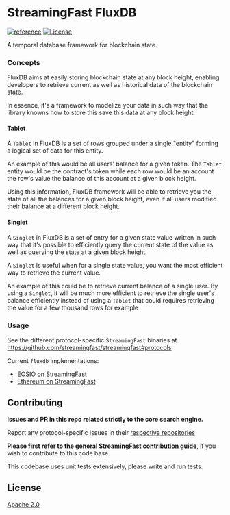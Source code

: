 # StreamingFast FluxDB
[![reference](https://img.shields.io/badge/godoc-reference-5272B4.svg?style=flat-square)](https://pkg.go.dev/github.com/streamingfast/search)
[![License](https://img.shields.io/badge/License-Apache%202.0-blue.svg)](https://opensource.org/licenses/Apache-2.0)

A temporal database framework for blockchain state.

### Concepts

FluxDB aims at easily storing blockchain state at any block height, enabling
developers to retrieve current as well as historical data of the blockchain state.

In essence, it's a framework to modelize your data in such way that the library
knowns how to store this save this data at any block height.

#### Tablet

A `Tablet` in FluxDB is a set of rows grouped under a single "entity" forming a
logical set of data for this entity.

An example of this would be all users' balance for a given token. The `Tablet`
entity would be the contract's token while each row would be an account the row's
value the balance of this account at a given block height.

Using this information, FluxDB framework will be able to retrieve you the state
of all the balances for a given block height, even if all users modified their
balance at a different block height.

#### Singlet

A `Singlet` in FluxDB is a set of entry for a given state value written in such
way that it's possible to efficiently query the current state of the value as well
as querying the state at a given block height.

A `Singlet` is useful when for a single state value, you want the most efficient
way to retrieve the current value.

An example of this could be to retrieve current balance of a single user. By using
a `Singlet`, it will be much more efficient to retrieve the single user's balance
efficiently instead of using a `Tablet` that could requires retrieving the value for
a few thousand rows for example

### Usage

See the different protocol-specific `StreamingFast` binaries at https://github.com/streamingfast/streamingfast#protocols

Current `fluxdb` implementations:

* [EOSIO on StreamingFast](https://github.com/streamingfast/sf-eosio)
* [Ethereum on StreamingFast](https://github.com/streamingfast/sf-ethereum)

## Contributing

**Issues and PR in this repo related strictly to the core search engine.**

Report any protocol-specific issues in their
[respective repositories](https://github.com/streamingfast/streamingfast#protocols)

**Please first refer to the general
[StreamingFast contribution guide](https://github.com/streamingfast/streamingfast/blob/master/CONTRIBUTING.md)**,
if you wish to contribute to this code base.

This codebase uses unit tests extensively, please write and run tests.


## License

[Apache 2.0](LICENSE)